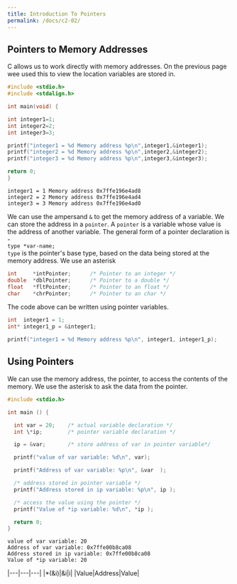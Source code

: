```yaml
---
title: Introduction To Pointers
permalink: /docs/c2-02/
---
```


## Pointers to Memory Addresses

C allows us to work directly with memory addresses. On the previous page wee used this to view the location variables are stored in.  

```c
#include <stdio.h>
#include <stdalign.h>

int main(void) {

int integer1=1;
int integer2=2;
int integer3=3;

printf("integer1 = %d Memory address %p\n",integer1,&integer1);
printf("integer2 = %d Memory address %p\n",integer2,&integer2);
printf("integer3 = %d Memory address %p\n",integer3,&integer3);

return 0;
}
```

```console
integer1 = 1 Memory address 0x7ffe196e4ad8
integer2 = 2 Memory address 0x7ffe196e4ad4
integer3 = 3 Memory address 0x7ffe196e4ad0
```

We can use the ampersand `&` to get the memory address of a variable. We can store the address in a `pointer`. A `pointer` is a variable whose value is the address of another variable. The general form of a pointer declaration is -  
`type *var-name;`  
`type` is the pointer's base type, based on the data being stored at the memory address. We use an asterisk 

```c
int     *intPointer;      /* Pointer to an integer */
double  *dblPointer;      /* Pointer to a double */
float   *fltPointer;      /* Pointer to an float */
char    *chrPointer;      /* Pointer to an char */
```

The code above can be written using pointer variables.

```c
int  integer1 = 1;
int* integer1_p = &integer1;

printf("integer1 = %d Memory address %p\n", integer1, integer1_p);
```

## Using Pointers

We can use the memory address, the pointer, to access the contents of the memory. We use the asterisk to ask the data from the pointer. 

```c
#include <stdio.h>

int main () {

  int var = 20;    /* actual variable declaration */
  int \*ip;        /* pointer variable declaration */

  ip = &var;       /* store address of var in pointer variable*/

  printf("value of var variable: %d\n", var);

  printf("Address of var variable: %p\n", &var  );

  /* address stored in pointer variable */
  printf("Address stored in ip variable: %p\n", ip );

  /* access the value using the pointer */
  printf("Value of *ip variable: %d\n", *ip );

  return 0;
}
```

```console
value of var variable: 20
Address of var variable: 0x7ffe00b8ca08
Address stored in ip variable: 0x7ffe00b8ca08
Value of *ip variable: 20
```


|---|---|---|
|*(&i)|&i|i|
|Value|Address|Value|
